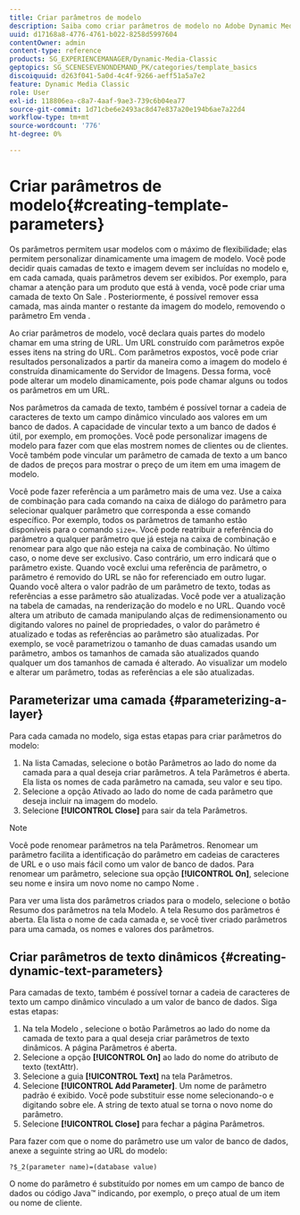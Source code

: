 ```yaml
---
title: Criar parâmetros de modelo
description: Saiba como criar parâmetros de modelo no Adobe Dynamic Media Classic.
uuid: d17168a8-4776-4761-b022-8258d5997604
contentOwner: admin
content-type: reference
products: SG_EXPERIENCEMANAGER/Dynamic-Media-Classic
geptopics: SG_SCENESEVENONDEMAND_PK/categories/template_basics
discoiquuid: d263f041-5a0d-4c4f-9266-aeff51a5a7e2
feature: Dynamic Media Classic
role: User
exl-id: 118806ea-c8a7-4aaf-9ae3-739c6b04ea77
source-git-commit: 1d71cbe6e2493ac8d47e837a20e194b6ae7a22d4
workflow-type: tm+mt
source-wordcount: '776'
ht-degree: 0%

---
```


# Criar parâmetros de modelo{#creating-template-parameters}

Os parâmetros permitem usar modelos com o máximo de flexibilidade; elas permitem personalizar dinamicamente uma imagem de modelo. Você pode decidir quais camadas de texto e imagem devem ser incluídas no modelo e, em cada camada, quais parâmetros devem ser exibidos. Por exemplo, para chamar a atenção para um produto que está à venda, você pode criar uma camada de texto On Sale . Posteriormente, é possível remover essa camada, mas ainda manter o restante da imagem do modelo, removendo o parâmetro Em venda .

Ao criar parâmetros de modelo, você declara quais partes do modelo chamar em uma string de URL. Um URL construído com parâmetros expõe esses itens na string do URL. Com parâmetros expostos, você pode criar resultados personalizados a partir da maneira como a imagem do modelo é construída dinamicamente do Servidor de Imagens. Dessa forma, você pode alterar um modelo dinamicamente, pois pode chamar alguns ou todos os parâmetros em um URL.

Nos parâmetros da camada de texto, também é possível tornar a cadeia de caracteres de texto um campo dinâmico vinculado aos valores em um banco de dados. A capacidade de vincular texto a um banco de dados é útil, por exemplo, em promoções. Você pode personalizar imagens de modelo para fazer com que elas mostrem nomes de clientes ou de clientes. Você também pode vincular um parâmetro de camada de texto a um banco de dados de preços para mostrar o preço de um item em uma imagem de modelo.

Você pode fazer referência a um parâmetro mais de uma vez. Use a caixa de combinação para cada comando na caixa de diálogo do parâmetro para selecionar qualquer parâmetro que corresponda a esse comando específico. Por exemplo, todos os parâmetros de tamanho estão disponíveis para o comando `size=`. Você pode reatribuir a referência do parâmetro a qualquer parâmetro que já esteja na caixa de combinação e renomear para algo que não esteja na caixa de combinação. No último caso, o nome deve ser exclusivo. Caso contrário, um erro indicará que o parâmetro existe. Quando você exclui uma referência de parâmetro, o parâmetro é removido do URL se não for referenciado em outro lugar. Quando você altera o valor padrão de um parâmetro de texto, todas as referências a esse parâmetro são atualizadas. Você pode ver a atualização na tabela de camadas, na renderização do modelo e no URL. Quando você altera um atributo de camada manipulando alças de redimensionamento ou digitando valores no painel de propriedades, o valor do parâmetro é atualizado e todas as referências ao parâmetro são atualizadas. Por exemplo, se você parametrizou o tamanho de duas camadas usando um parâmetro, ambos os tamanhos de camada são atualizados quando qualquer um dos tamanhos de camada é alterado. Ao visualizar um modelo e alterar um parâmetro, todas as referências a ele são atualizadas.

## Parameterizar uma camada {#parameterizing-a-layer}

Para cada camada no modelo, siga estas etapas para criar parâmetros do modelo:

1. Na lista Camadas, selecione o botão Parâmetros ao lado do nome da camada para a qual deseja criar parâmetros. A tela Parâmetros é aberta. Ela lista os nomes de cada parâmetro na camada, seu valor e seu tipo.
1. Selecione a opção Ativado ao lado do nome de cada parâmetro que deseja incluir na imagem do modelo.
1. Selecione **[!UICONTROL Close]** para sair da tela Parâmetros.

>[!NOTE]
>
>Você pode renomear parâmetros na tela Parâmetros. Renomear um parâmetro facilita a identificação do parâmetro em cadeias de caracteres de URL e o uso mais fácil como um valor de banco de dados. Para renomear um parâmetro, selecione sua opção **[!UICONTROL On]**, selecione seu nome e insira um novo nome no campo Nome .

Para ver uma lista dos parâmetros criados para o modelo, selecione o botão Resumo dos parâmetros na tela Modelo. A tela Resumo dos parâmetros é aberta. Ela lista o nome de cada camada e, se você tiver criado parâmetros para uma camada, os nomes e valores dos parâmetros.

## Criar parâmetros de texto dinâmicos {#creating-dynamic-text-parameters}

Para camadas de texto, também é possível tornar a cadeia de caracteres de texto um campo dinâmico vinculado a um valor de banco de dados. Siga estas etapas:

1. Na tela Modelo , selecione o botão Parâmetros ao lado do nome da camada de texto para a qual deseja criar parâmetros de texto dinâmicos. A página Parâmetros é aberta.
1. Selecione a opção **[!UICONTROL On]** ao lado do nome do atributo de texto (textAttr).
1. Selecione a guia **[!UICONTROL Text]** na tela Parâmetros.
1. Selecione **[!UICONTROL Add Parameter]**. Um nome de parâmetro padrão é exibido. Você pode substituir esse nome selecionando-o e digitando sobre ele. A string de texto atual se torna o novo nome do parâmetro.
1. Selecione **[!UICONTROL Close]** para fechar a página Parâmetros.

Para fazer com que o nome do parâmetro use um valor de banco de dados, anexe a seguinte string ao URL do modelo:

```as3
?$_2(parameter name)=(database value)
```

O nome do parâmetro é substituído por nomes em um campo de banco de dados ou código Java™ indicando, por exemplo, o preço atual de um item ou nome de cliente.
